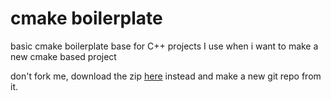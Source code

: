 # cmake boilerplate

basic cmake boilerplate base for C++ projects I use when i want to make a new cmake based project

don't fork me, download the zip [here](https://github.com/majestrate/cmake-boilerplate/archive/refs/heads/master.zip) instead and make a new git repo from it.
